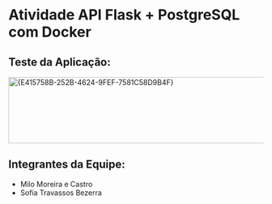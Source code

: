 # Atividade API Flask + PostgreSQL com Docker

## Teste da Aplicação:
<img width="793" height="131" alt="{E415758B-252B-4624-9FEF-7581C58D9B4F}" src="https://github.com/user-attachments/assets/90882fb7-90d2-42fb-b196-46eb7d8e13da" />

## Integrantes da Equipe:
- Milo Moreira e Castro
- Sofia Travassos Bezerra
